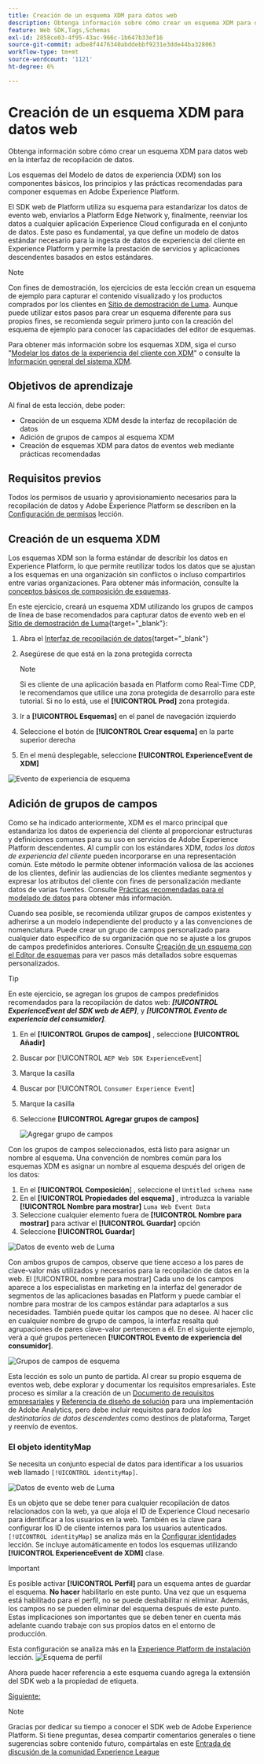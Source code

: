 ```yaml
---
title: Creación de un esquema XDM para datos web
description: Obtenga información sobre cómo crear un esquema XDM para datos web en la interfaz de recopilación de datos. Esta lección forma parte del tutorial Implementación de Adobe Experience Cloud con SDK web.
feature: Web SDK,Tags,Schemas
exl-id: 2858ce03-4f95-43ac-966c-1b647b33ef16
source-git-commit: adbe8f4476340abddebbf9231e3dde44ba328063
workflow-type: tm+mt
source-wordcount: '1121'
ht-degree: 6%

---
```


# Creación de un esquema XDM para datos web

Obtenga información sobre cómo crear un esquema XDM para datos web en la interfaz de recopilación de datos.

Los esquemas del Modelo de datos de experiencia (XDM) son los componentes básicos, los principios y las prácticas recomendadas para componer esquemas en Adobe Experience Platform.

El SDK web de Platform utiliza su esquema para estandarizar los datos de evento web, enviarlos a Platform Edge Network y, finalmente, reenviar los datos a cualquier aplicación Experience Cloud configurada en el conjunto de datos. Este paso es fundamental, ya que define un modelo de datos estándar necesario para la ingesta de datos de experiencia del cliente en Experience Platform y permite la prestación de servicios y aplicaciones descendentes basados en estos estándares.

>[!NOTE]
>
> Con fines de demostración, los ejercicios de esta lección crean un esquema de ejemplo para capturar el contenido visualizado y los productos comprados por los clientes en [Sitio de demostración de Luma](https://luma.enablementadobe.com/content/luma/us/en.html). Aunque puede utilizar estos pasos para crear un esquema diferente para sus propios fines, se recomienda seguir primero junto con la creación del esquema de ejemplo para conocer las capacidades del editor de esquemas.

Para obtener más información sobre los esquemas XDM, siga el curso &quot;[Modelar los datos de la experiencia del cliente con XDM](https://experienceleague.adobe.com/?recommended=ExperiencePlatform-D-1-2021.1.xdm&amp;lang=es)&quot; o consulte la [Información general del sistema XDM](https://experienceleague.adobe.com/docs/experience-platform/xdm/home.html?lang=es).

## Objetivos de aprendizaje

Al final de esta lección, debe poder:

* Creación de un esquema XDM desde la interfaz de recopilación de datos
* Adición de grupos de campos al esquema XDM
* Creación de esquemas XDM para datos de eventos web mediante prácticas recomendadas

## Requisitos previos

Todos los permisos de usuario y aprovisionamiento necesarios para la recopilación de datos y Adobe Experience Platform se describen en la [Configuración de permisos](configure-permissions.md) lección.

## Creación de un esquema XDM

Los esquemas XDM son la forma estándar de describir los datos en Experience Platform, lo que permite reutilizar todos los datos que se ajustan a los esquemas en una organización sin conflictos o incluso compartirlos entre varias organizaciones. Para obtener más información, consulte la [conceptos básicos de composición de esquemas](https://experienceleague.adobe.com/docs/experience-platform/xdm/schema/composition.html?lang=es).

En este ejercicio, creará un esquema XDM utilizando los grupos de campos de línea de base recomendados para capturar datos de evento web en el [Sitio de demostración de Luma](https://luma.enablementadobe.com/content/luma/us/en.html){target="_blank"}:

1. Abra el [Interfaz de recopilación de datos](https://launch.adobe.com/){target="_blank"}
1. Asegúrese de que está en la zona protegida correcta

   >[!NOTE]
   >
   >Si es cliente de una aplicación basada en Platform como Real-Time CDP, le recomendamos que utilice una zona protegida de desarrollo para este tutorial. Si no lo está, use el **[!UICONTROL Prod]** zona protegida.

1. Ir a **[!UICONTROL Esquemas]** en el panel de navegación izquierdo
1. Seleccione el botón de **[!UICONTROL Crear esquema]** en la parte superior derecha
1. En el menú desplegable, seleccione **[!UICONTROL ExperienceEvent de XDM]**

![Evento de experiencia de esquema](assets/schema-XDM-experience-event.jpg)

## Adición de grupos de campos

Como se ha indicado anteriormente, XDM es el marco principal que estandariza los datos de experiencia del cliente al proporcionar estructuras y definiciones comunes para su uso en servicios de Adobe Experience Platform descendentes. Al cumplir con los estándares XDM, _todos los datos de experiencia del cliente_ pueden incorporarse en una representación común. Este método le permite obtener información valiosa de las acciones de los clientes, definir las audiencias de los clientes mediante segmentos y expresar los atributos del cliente con fines de personalización mediante datos de varias fuentes. Consulte [Prácticas recomendadas para el modelado de datos](https://experienceleague.adobe.com/docs/experience-platform/xdm/schema/best-practices.html?lang=en) para obtener más información.

Cuando sea posible, se recomienda utilizar grupos de campos existentes y adherirse a un modelo independiente del producto y a las convenciones de nomenclatura. Puede crear un grupo de campos personalizado para cualquier dato específico de su organización que no se ajuste a los grupos de campos predefinidos anteriores. Consulte [Creación de un esquema con el Editor de esquemas](https://experienceleague.adobe.com/docs/experience-platform/xdm/tutorials/create-schema-ui.html?lang=en#create) para ver pasos más detallados sobre esquemas personalizados.

>[!TIP]
> 
>En este ejercicio, se agregan los grupos de campos predefinidos recomendados para la recopilación de datos web: _**[!UICONTROL ExperienceEvent del SDK web de AEP]**_, y _**[!UICONTROL Evento de experiencia del consumidor]**_.

1. En el **[!UICONTROL Grupos de campos]** , seleccione **[!UICONTROL Añadir]**
1. Buscar por [!UICONTROL `AEP Web SDK ExperienceEvent`]
1. Marque la casilla
1. Buscar por [!UICONTROL `Consumer Experience Event`]
1. Marque la casilla
1. Seleccione **[!UICONTROL Agregar grupos de campos]**

   ![Agregar grupo de campos](assets/schema-add-field-group.jpg)

Con los grupos de campos seleccionados, está listo para asignar un nombre al esquema. Una convención de nombres común para los esquemas XDM es asignar un nombre al esquema después del origen de los datos:

1. En el **[!UICONTROL Composición**] , seleccione el `Untitled schema name`
1. En el **[!UICONTROL Propiedades del esquema]** , introduzca la variable **[!UICONTROL Nombre para mostrar]** `Luma Web Event Data`
1. Seleccione cualquier elemento fuera de **[!UICONTROL Nombre para mostrar]** para activar el **[!UICONTROL Guardar]** opción
1. Seleccione **[!UICONTROL Guardar]**

![Datos de evento web de Luma](assets/schema-luma-web-event-data.png)

Con ambos grupos de campos, observe que tiene acceso a los pares de clave-valor más utilizados y necesarios para la recopilación de datos en la web. El [!UICONTROL nombre para mostrar] Cada uno de los campos aparece a los especialistas en marketing en la interfaz del generador de segmentos de las aplicaciones basadas en Platform y puede cambiar el nombre para mostrar de los campos estándar para adaptarlos a sus necesidades. También puede quitar los campos que no desee. Al hacer clic en cualquier nombre de grupo de campos, la interfaz resalta qué agrupaciones de pares clave-valor pertenecen a él. En el siguiente ejemplo, verá a qué grupos pertenecen **[!UICONTROL Evento de experiencia del consumidor]**.

![Grupos de campos de esquema](assets/schema-consumer-experience-event.jpg)

Esta lección es solo un punto de partida. Al crear su propio esquema de eventos web, debe explorar y documentar los requisitos empresariales. Este proceso es similar a la creación de un [Documento de requisitos empresariales](https://experienceleague.adobe.com/docs/analytics-learn/tutorials/implementation/implementation-basics/creating-a-business-requirements-document.html?lang=es) y [Referencia de diseño de solución](https://experienceleague.adobe.com/docs/analytics-learn/tutorials/implementation/implementation-basics/creating-and-maintaining-an-sdr.html) para una implementación de Adobe Analytics, pero debe incluir requisitos para _todos los destinatarios de datos descendentes_ como destinos de plataforma, Target y reenvío de eventos.


### El objeto identityMap

Se necesita un conjunto especial de datos para identificar a los usuarios web llamado `[!UICONTROL identityMap]`.

![Datos de evento web de Luma](assets/schema-identityMap.png)

Es un objeto que se debe tener para cualquier recopilación de datos relacionados con la web, ya que aloja el ID de Experience Cloud necesario para identificar a los usuarios en la web. También es la clave para configurar los ID de cliente internos para los usuarios autenticados. `[!UICONTROL identityMap]` se analiza más en la [Configurar identidades](configure-identities.md) lección. Se incluye automáticamente en todos los esquemas utilizando **[!UICONTROL ExperienceEvent de XDM]** clase.


>[!IMPORTANT]
>
> Es posible activar **[!UICONTROL Perfil]** para un esquema antes de guardar el esquema. **No hacer** habilitarlo en este punto. Una vez que un esquema está habilitado para el perfil, no se puede deshabilitar ni eliminar. Además, los campos no se pueden eliminar del esquema después de este punto. Estas implicaciones son importantes que se deben tener en cuenta más adelante cuando trabaje con sus propios datos en el entorno de producción.
>
>Esta configuración se analiza más en la [Experience Platform de instalación](setup-experience-platform.md) lección.
>![Esquema de perfil](assets/schema-profile.png)

Ahora puede hacer referencia a este esquema cuando agrega la extensión del SDK web a la propiedad de etiqueta.


[Siguiente: ](configure-identities.md)

>[!NOTE]
>
>Gracias por dedicar su tiempo a conocer el SDK web de Adobe Experience Platform. Si tiene preguntas, desea compartir comentarios generales o tiene sugerencias sobre contenido futuro, compártalas en este [Entrada de discusión de la comunidad Experience League](https://experienceleaguecommunities.adobe.com/t5/adobe-experience-platform-launch/tutorial-discussion-implement-adobe-experience-cloud-with-web/td-p/444996)
